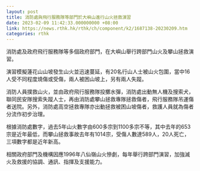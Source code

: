 ```yaml
---
layout: post
title: 消防處與飛行服務隊等部門於大嶼山進行山火拯救演習
date: 2023-02-09 11:42:33.000000000 +08:00
link: https://news.rthk.hk/rthk/ch/component/k2/1687138-20230209.htm
categories: rthk
---
```


消防處及政府飛行服務隊等多個政府部門，在大嶼山舉行跨部門山火及攀山拯救演習。

演習模擬蓮花山山坡發生山火並迅速蔓延，有20名行山人士被山火包圍，當中16人受不同程度燒傷或受傷，兩人被困山坡上，另有兩人失蹤。

消防人員撲救山火，並由政府飛行服務隊投擲水彈，消防處出動無人機及搜索犬，聯同民安隊搜索失蹤人士，再由消防處攀山拯救專隊拯救傷者，飛行服務隊吊運傷者送院。另外，消防處高空拯救專隊亦出動拯救被困山坡傷者，救護人員就為傷者分流作初步治理。

根據消防處數字，過去5年山火數字由600多宗到1100多宗不等，其中去年的653宗是近年最低，而攀山拯救事故去年有1014宗，受傷人數達589人，20人死亡，三項數字都是近年新高。

相關政府部門及機構因應1996年八仙嶺山火慘劇，每年舉行跨部門演習，加強滅火及救援的協調、通訊、指揮及支援能力。
